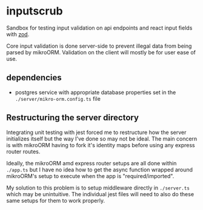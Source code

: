 # inputscrub
Sandbox for testing input validation on api endpoints and react input fields with [zod](https://github.com/colinhacks/zod).

Core input validation is done server-side to prevent illegal data from being parsed by mikroORM. Validation on the client will mostly be for user ease of use.

dependencies
---
- postgres service with appropriate database properties set in the `./server/mikro-orm.config.ts` file

Restructuring the server directory
---
Integrating unit testing with jest forced me to restructure how the server initializes itself but the way I've done so may not be ideal.
The main concern is with mikroORM having to fork it's identity maps before using any express router routes.

Ideally, the mikroORM amd express router setups are all done within `./app.ts` but I have no idea how to get the async function wrapped around mikroORM's setup to execute when the app is "required/imported".

My solution to this problem is to setup middleware directly in `./server.ts` which may be unintuitive.
The individual jest files will need to also do these same setups for them to work properly. 
